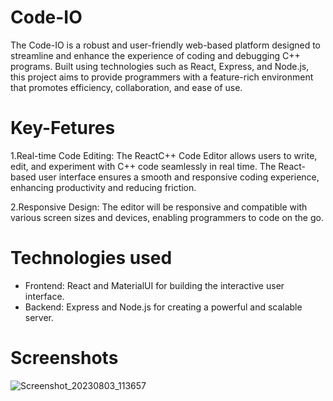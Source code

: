 # Code-IO

The Code-IO is a robust and user-friendly web-based platform designed to streamline and enhance the experience of coding and debugging C++ programs. Built using technologies such as React, Express, and Node.js, this project aims to provide programmers with a feature-rich environment that promotes efficiency, collaboration, and ease of use.

# Key-Fetures

1.Real-time Code Editing: The ReactC++ Code Editor allows users to write, edit, and experiment with C++ code seamlessly in real time. The React-based user interface ensures a smooth and responsive coding experience, enhancing productivity and reducing friction.

2.Responsive Design: The editor will be responsive and compatible with various screen sizes and devices, enabling programmers to code on the go.

# Technologies used

* Frontend: React and MaterialUI for building the interactive user interface.
* Backend: Express and Node.js for creating a powerful and scalable server.

# Screenshots
![Screenshot_20230803_113657](https://github.com/prashantkr29/Code-IO/assets/94616578/f8e69317-f879-48de-950a-22e5c616e00d)
